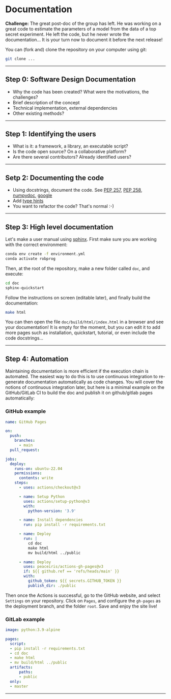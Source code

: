 # Documentation

**Challenge:** The great post-doc of the group has left. He was working on a great code to estimate the parameters of a model from the data of a top secret experiment. He left the code, but he never wrote the documentation... It is your turn now to document it before the next release!

You can (fork and) clone the repository on your computer using git:

```bash
git clone ...
```

----

## Step 0: Software Design Documentation

* Why the code has been created? What were the motivations, the challenges?
* Brief description of the concept
* Technical implementation, external dependencies
* Other existing methods?

----

## Step 1: Identifying the users

* What is it: a framework, a library, an executable script?
* Is the code open source? On a collaborative platform?
* Are there several contributors? Already identified users?

---

## Setp 2: Documenting the code

* Using docstrings, document the code.
  See <a href="https://www.python.org/dev/peps/pep-0257">PEP 257</a>,
  <a href="https://www.python.org/dev/peps/pep-0258">PEP 258</a>,
  <a href="https://numpydoc.readthedocs.io/en/latest/format.html">numpydoc</a>,
  <a href="https://google.github.io/styleguide/pyguide.html#38-comments-and-docstrings">google</a>
* Add <a href="https://docs.python.org/3/library/typing.html">type hints</a>
* You want to refactor the code? That's normal :-)
---

## Step 3: High level documentation

Let's make a user manual using [sphinx](https://www.sphinx-doc.org/en/master/). First make sure you are working with the correct environment:

```bash
conda env create -f environment.yml
conda activate robprog
```

Then, at the root of the repository, make a new folder called `doc`, and execute:

```bash
cd doc
sphinx-quickstart
```

Follow the instructions on screen (editable later), and finally build the documentation:

```bash
make html
```

You can then open the file `doc/build/html/index.html` in a browser and see your documentation! It is empty for the moment, but you can edit it to add more pages such as installation, quickstart, tutorial, or even include the code docstrings...

---

## Step 4: Automation

Maintaining documentation is more efficient if the execution chain is automated. The easiest way to do this is to use continuous integration to re-generate documentation automatically as code changes. You will cover the notions of continuous integration later, but here is a minimal example on the GitHub/GitLab CI to build the doc and publish it on github/gitlab pages automatically:

### GitHub example

```yaml
name: GitHub Pages

on:
  push:
    branches:
      - main
  pull_request:

jobs:
  deploy:
    runs-on: ubuntu-22.04
    permissions:
      contents: write
    steps:
      - uses: actions/checkout@v3

      - name: Setup Python
        uses: actions/setup-python@v3
        with:
          python-version: '3.9'

      - name: Install dependencies
        run: pip install -r requirements.txt

      - name: Deploy
        run: |
          cd doc
          make html
          mv build/html ../public

      - name: Deploy
        uses: peaceiris/actions-gh-pages@v3
        if: ${{ github.ref == 'refs/heads/main' }}
        with:
          github_token: ${{ secrets.GITHUB_TOKEN }}
          publish_dir: ./public
```

Then once the Actions is successful, go to the GitHub website, and select `Settings` on your repository. Click on `Pages`, and configure the `gh-pages` as the deployment branch, and the folder `root`. Save and enjoy the site live!

### GitLab example

```yaml
image: python:3.9-alpine

pages:
  script:
  - pip install -r requirements.txt
  - cd doc
  - make html
  - mv build/html ../public
  artifacts:
      paths:
      - public
  only:
  - master
```


---
